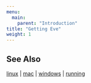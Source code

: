 ```yaml
---
menu:
  main:
    parent: "Introduction"
title: "Getting Eve"
weight: 1
---
```


## See Also

[linux](../linux) | [mac](../mac) | [windows](../windows) | [running](../running)
